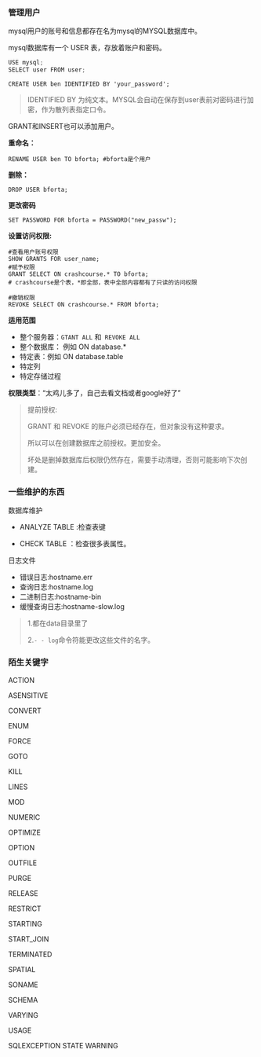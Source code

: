 ### 管理用户

mysql用户的账号和信息都存在名为mysql的MYSQL数据库中。

mysql数据库有一个 USER 表，存放着账户和密码。

```cpp
USE mysql;
SELECT user FROM user;
```

```mysql
CREATE USER ben IDENTIFIED BY 'your_password';
```

> IDENTIFIED BY 为纯文本。MYSQL会自动在保存到user表前对密码进行加密，作为散列表指定口令。

GRANT和INSERT也可以添加用户。

**重命名：**

```mysql
RENAME USER ben TO bforta; #bforta是个用户
```

**删除：**

```mysql
DROP USER bforta;
```

**更改密码**

```mysql
SET PASSWORD FOR bforta = PASSWORD("new_passw");
```



**设置访问权限:**

```mysql
#查看用户账号权限
SHOW GRANTS FOR user_name;
#赋予权限
GRANT SELECT ON crashcourse.* TO bforta;
# crashcourse是个表，*即全部，表中全部内容都有了只读的访问权限

#撤销权限
REVOKE SELECT ON crashcourse.* FROM bforta;
```

**适用范围**

- 整个服务器：``GTANT ALL`` 和`` REVOKE ALL``
- 整个数据库： 例如 ON database.*
- 特定表：例如 ON database.table
- 特定列
- 特定存储过程

**权限类型**：“太鸡儿多了，自己去看文档或者google好了”

> 提前授权:
>
> GRANT 和 REVOKE 的账户必须已经存在，但对象没有这种要求。
>
> 所以可以在创建数据库之前授权。更加安全。
>
> 坏处是删掉数据库后权限仍然存在，需要手动清理，否则可能影响下次创建。

### 一些维护的东西

数据库维护

- ANALYZE TABLE :检查表键

- CHECK TABLE ：检查很多表属性。

日志文件

- 错误日志:hostname.err
- 查询日志:hostname.log
- 二进制日志:hostname-bin
- 缓慢查询日志:hostname-slow.log

>1.都在data目录里了
>
>2.``- - log``命令符能更改这些文件的名字。

### 陌生关键字

ACTION 

ASENSITIVE

CONVERT

ENUM

FORCE

GOTO

KILL

LINES

MOD

NUMERIC

OPTIMIZE

OPTION

OUTFILE

PURGE

RELEASE

RESTRICT

STARTING

START_JOIN

TERMINATED

SPATIAL

SONAME

SCHEMA

VARYING

USAGE

SQLEXCEPTION STATE WARNING
